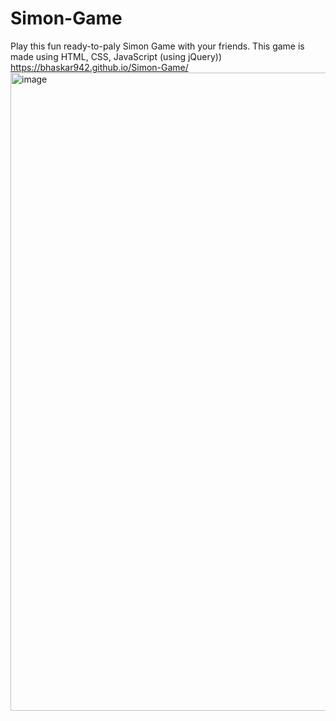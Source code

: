 # Simon-Game
Play this fun ready-to-paly Simon Game with your friends. This game is made using HTML, CSS, JavaScript (using jQuery)) 
  https://bhaskar942.github.io/Simon-Game/
<img width="1021" alt="image" src="https://github.com/user-attachments/assets/25c6ecc4-c462-4bca-aaef-92e0168f0dcf">
